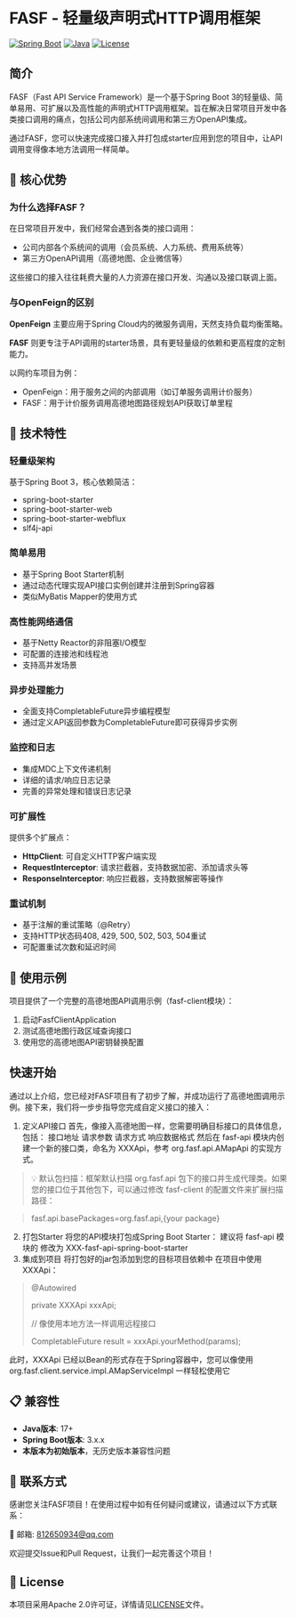 # FASF - 轻量级声明式HTTP调用框架

[![Spring Boot](https://img.shields.io/badge/Spring%20Boot-3.x-green.svg)](https://spring.io/projects/spring-boot)
[![Java](https://img.shields.io/badge/Java-21-blue.svg)](https://adoptium.net/)
[![License](https://img.shields.io/badge/license-Apache%202.0-blue.svg)](https://www.apache.org/licenses/LICENSE-2.0)

## 简介

FASF（Fast API Service Framework）是一个基于Spring Boot 3的轻量级、简单易用、可扩展以及高性能的声明式HTTP调用框架。旨在解决日常项目开发中各类接口调用的痛点，包括公司内部系统间调用和第三方OpenAPI集成。

通过FASF，您可以快速完成接口接入并打包成starter应用到您的项目中，让API调用变得像本地方法调用一样简单。

## 🎯 核心优势

### 为什么选择FASF？

在日常项目开发中，我们经常会遇到各类的接口调用：
- 公司内部各个系统间的调用（会员系统、人力系统、费用系统等）
- 第三方OpenAPI调用（高德地图、企业微信等）

这些接口的接入往往耗费大量的人力资源在接口开发、沟通以及接口联调上面。

### 与OpenFeign的区别

**OpenFeign** 主要应用于Spring Cloud内的微服务调用，天然支持负载均衡策略。

**FASF** 则更专注于API调用的starter场景，具有更轻量级的依赖和更高程度的定制能力。

以网约车项目为例：
- OpenFeign：用于服务之间的内部调用（如订单服务调用计价服务）
- FASF：用于计价服务调用高德地图路径规划API获取订单里程

## 🚀 技术特性

### 轻量级架构
基于Spring Boot 3，核心依赖简洁：
- spring-boot-starter
- spring-boot-starter-web
- spring-boot-starter-webflux
- slf4j-api

### 简单易用
- 基于Spring Boot Starter机制
- 通过动态代理实现API接口实例创建并注册到Spring容器
- 类似MyBatis Mapper的使用方式

### 高性能网络通信
- 基于Netty Reactor的非阻塞I/O模型
- 可配置的连接池和线程池
- 支持高并发场景

### 异步处理能力
- 全面支持CompletableFuture异步编程模型
- 通过定义API返回参数为CompletableFuture<T>即可获得异步实例

### 监控和日志
- 集成MDC上下文传递机制
- 详细的请求/响应日志记录
- 完善的异常处理和错误日志记录

### 可扩展性
提供多个扩展点：
- **HttpClient**: 可自定义HTTP客户端实现
- **RequestInterceptor**: 请求拦截器，支持数据加密、添加请求头等
- **ResponseInterceptor**: 响应拦截器，支持数据解密等操作

### 重试机制
- 基于注解的重试策略（@Retry）
- 支持HTTP状态码408, 429, 500, 502, 503, 504重试
- 可配置重试次数和延迟时间

## 📖 使用示例

项目提供了一个完整的高德地图API调用示例（fasf-client模块）：
1. 启动FasfClientApplication
2. 测试高德地图行政区域查询接口
3. 使用您的高德地图API密钥替换配置

## 快速开始
通过以上介绍，您已经对FASF项目有了初步了解，并成功运行了高德地图调用示例。接下来，我们将一步步指导您完成自定义接口的接入：
1. 定义API接口
首先，像接入高德地图一样，您需要明确目标接口的具体信息，包括：
接口地址
请求参数
请求方式
响应数据格式
然后在 fasf-api 模块内创建一个新的接口类，命名为 XXXApi，参考 org.fasf.api.AMapApi 的实现方式。

>💡 默认包扫描：框架默认扫描 org.fasf.api 包下的接口并生成代理类。如果您的接口位于其他包下，可以通过修改 fasf-client 的配置文件来扩展扫描路径：

> fasf.api.basePackages=org.fasf.api,{your package}
2. 打包Starter
将您的API模块打包成Spring Boot Starter：
建议将 fasf-api 模块的 <artifactId> 修改为 XXX-fasf-api-spring-boot-starter
3. 集成到项目
将打包好的jar包添加到您的目标项目依赖中
在项目中使用 XXXApi：
>   @Autowired
> 
>   private XXXApi xxxApi;
> 
>  // 像使用本地方法一样调用远程接口
> 
>   CompletableFuture<String> result = xxxApi.yourMethod(params);

此时，XXXApi 已经以Bean的形式存在于Spring容器中，您可以像使用 org.fasf.client.service.impl.AMapServiceImpl 一样轻松使用它
   
## 📋 兼容性

- **Java版本**: 17+
- **Spring Boot版本**: 3.x.x
- **本版本为初始版本**，无历史版本兼容性问题

## 🤝 联系方式

感谢您关注FASF项目！在使用过程中如有任何疑问或建议，请通过以下方式联系：

📧 邮箱: 812650934@qq.com

欢迎提交Issue和Pull Request，让我们一起完善这个项目！

## 📄 License

本项目采用Apache 2.0许可证，详情请见[LICENSE](LICENSE)文件。
